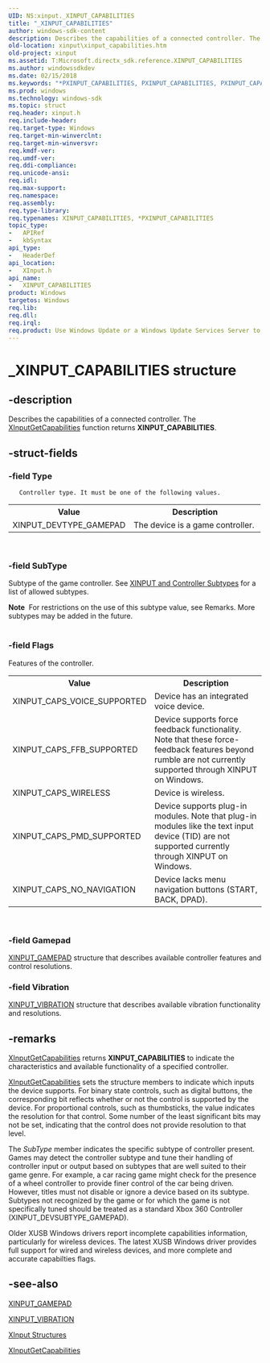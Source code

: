 ```yaml
---
UID: NS:xinput._XINPUT_CAPABILITIES
title: "_XINPUT_CAPABILITIES"
author: windows-sdk-content
description: Describes the capabilities of a connected controller. The XInputGetCapabilities function returns XINPUT_CAPABILITIES.
old-location: xinput\xinput_capabilities.htm
old-project: xinput
ms.assetid: T:Microsoft.directx_sdk.reference.XINPUT_CAPABILITIES
ms.author: windowssdkdev
ms.date: 02/15/2018
ms.keywords: "*PXINPUT_CAPABILITIES, PXINPUT_CAPABILITIES, PXINPUT_CAPABILITIES structure pointer [XInput Game Controller APIs], XINPUT_CAPABILITIES, XINPUT_CAPABILITIES structure [XInput Game Controller APIs], _XINPUT_CAPABILITIES, xinput.xinput_capabilities, xinput/PXINPUT_CAPABILITIES, xinput/XINPUT_CAPABILITIES"
ms.prod: windows
ms.technology: windows-sdk
ms.topic: struct
req.header: xinput.h
req.include-header: 
req.target-type: Windows
req.target-min-winverclnt: 
req.target-min-winversvr: 
req.kmdf-ver: 
req.umdf-ver: 
req.ddi-compliance: 
req.unicode-ansi: 
req.idl: 
req.max-support: 
req.namespace: 
req.assembly: 
req.type-library: 
req.typenames: XINPUT_CAPABILITIES, *PXINPUT_CAPABILITIES
topic_type:
-	APIRef
-	kbSyntax
api_type:
-	HeaderDef
api_location:
-	XInput.h
api_name:
-	XINPUT_CAPABILITIES
product: Windows
targetos: Windows
req.lib: 
req.dll: 
req.irql: 
req.product: Use Windows Update or a Windows Update Services Server to retrieve the update on Windows XP.
---
```


# _XINPUT_CAPABILITIES structure


## -description


Describes the capabilities of a connected controller. The <a href="https://msdn.microsoft.com/5F02EFF5-57ED-4FF1-88E2-DB1CB6F33151">XInputGetCapabilities</a> function returns <b>XINPUT_CAPABILITIES</b>. 


## -struct-fields




### -field Type

      
       Controller type. It must be one of the following values.
       

<table>
<tr>
<th>Value</th>
<th>Description</th>
</tr>
<tr>
<td>XINPUT_DEVTYPE_GAMEPAD</td>
<td>The device is a game controller. </td>
</tr>
</table>
 


### -field SubType

Subtype of the game controller. See <a href="https://msdn.microsoft.com/4674028b-98cf-5346-7b93-f940150f3051">XINPUT and Controller Subtypes</a> for a list of allowed subtypes.

<div class="alert"><b>Note</b>  For restrictions on the use of this subtype value, see Remarks. More subtypes may be added in the future.</div>
<div> </div>

### -field Flags

Features of the controller.
       

<table>
<tr>
<th>Value</th>
<th>Description</th>
</tr>
<tr>
<td>XINPUT_CAPS_VOICE_SUPPORTED</td>
<td>Device has an integrated voice device.</td>
</tr>
<tr>
<td>XINPUT_CAPS_FFB_SUPPORTED</td>
<td>Device supports force feedback functionality. Note that these force-feedback features beyond rumble are not currently supported through XINPUT on Windows.</td>
</tr>
<tr>
<td>XINPUT_CAPS_WIRELESS</td>
<td>Device is wireless.</td>
</tr>
<tr>
<td>XINPUT_CAPS_PMD_SUPPORTED</td>
<td>
           Device supports plug-in modules. Note that plug-in modules like the text input device (TID)
           are not supported currently through XINPUT on Windows.</td>
</tr>
<tr>
<td>XINPUT_CAPS_NO_NAVIGATION</td>
<td>Device lacks menu navigation buttons (START, BACK, DPAD).</td>
</tr>
</table>
 


### -field Gamepad


<a href="https://msdn.microsoft.com/9F3BA764-82E0-4C46-AAA3-F417D2344ECB">XINPUT_GAMEPAD</a> structure that describes available controller features and control resolutions. 


### -field Vibration


<a href="https://msdn.microsoft.com/134A22DD-95DA-4270-AC42-93C7EF110A3A">XINPUT_VIBRATION</a> structure that describes available vibration functionality and resolutions.


## -remarks




<a href="https://msdn.microsoft.com/5F02EFF5-57ED-4FF1-88E2-DB1CB6F33151">XInputGetCapabilities</a> returns <b>XINPUT_CAPABILITIES</b> to indicate the characteristics and available functionality of a specified controller.




<a href="https://msdn.microsoft.com/5F02EFF5-57ED-4FF1-88E2-DB1CB6F33151">XInputGetCapabilities</a> sets the structure members to indicate which inputs the device supports. For binary state controls, such as digital buttons, the corresponding bit reflects whether or not the control is supported by the device. For proportional controls, such as thumbsticks, the value indicates the resolution for that control. Some number of the least significant bits may not be set, indicating that the control does not provide resolution to that level.



The <i>SubType</i> member indicates the specific subtype of controller present. Games may detect the controller subtype and tune their handling of controller input or output based on subtypes that are well suited to their game genre. For example, a car racing game might check for the presence of a wheel controller to provide finer control of the car being driven. However, titles must not disable or ignore a device based on its subtype. Subtypes not recognized by the game or for which the game is not specifically tuned should be treated as a standard Xbox 360 Controller (XINPUT_DEVSUBTYPE_GAMEPAD).



Older XUSB Windows drivers report incomplete capabilities information, particularly for wireless devices. The latest XUSB Windows driver provides full support for wired and wireless devices, and more complete and accurate capabilties flags.






## -see-also




<a href="https://msdn.microsoft.com/9F3BA764-82E0-4C46-AAA3-F417D2344ECB">XINPUT_GAMEPAD</a>



<a href="https://msdn.microsoft.com/134A22DD-95DA-4270-AC42-93C7EF110A3A">XINPUT_VIBRATION</a>



<a href="https://msdn.microsoft.com/89bb00ea-0be3-9619-1629-a7b7894302d5">XInput Structures</a>



<a href="https://msdn.microsoft.com/5F02EFF5-57ED-4FF1-88E2-DB1CB6F33151">XInputGetCapabilities</a>
 

 

